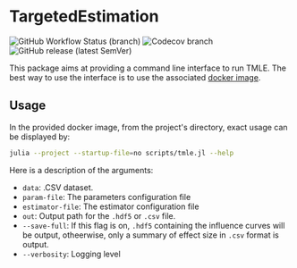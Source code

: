 # TargetedEstimation

![GitHub Workflow Status (branch)](https://img.shields.io/github/workflow/status/TARGENE/TargetedEstimation.jl/CI/main?label=Build%20main)
![Codecov branch](https://img.shields.io/codecov/c/github/TARGENE/TargetedEstimation.jl/main?label=Coverage%20main)
![GitHub release (latest SemVer)](https://img.shields.io/github/v/release/TARGENE/TargetedEstimation.jl)

This package aims at providing a command line interface to run TMLE. The best way to use the interface is to use the associated [docker image](https://hub.docker.com/r/olivierlabayle/targeted-estimation/tags).

## Usage

In the provided docker image, from the project's directory, exact usage can be displayed by:

```bash
julia --project --startup-file=no scripts/tmle.jl --help
```

Here is a description of the arguments:

- `data`: .CSV dataset.
- `param-file`: The parameters configuration file
- `estimator-file`: The estimator configuration file
- `out`: Output path for the `.hdf5` or `.csv` file.
- `--save-full`: If this flag is on, `.hdf5` containing the influence curves will be output, otheerwise, only a summary of effect size in `.csv` format is output.
- `--verbosity`: Logging level
